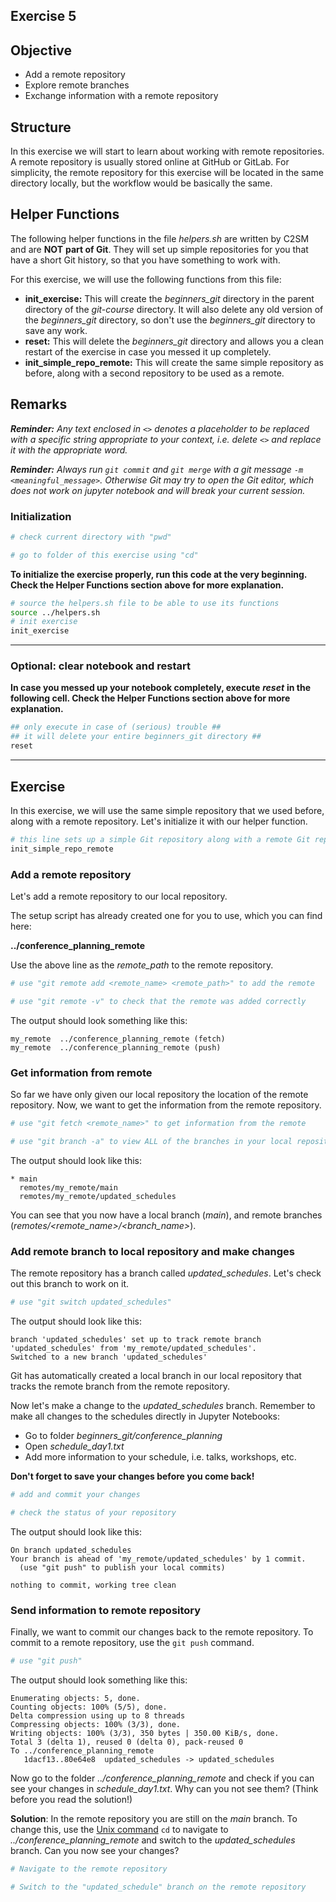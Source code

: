 ## Exercise 5

## Objective
* Add a remote repository
* Explore remote branches
* Exchange information with a remote repository

## Structure
In this exercise we will start to learn about working with remote repositories. A remote repository is usually stored online at GitHub or GitLab. For simplicity, the remote repository for this exercise will be located in the same directory locally, but the workflow would be basically the same.

## Helper Functions
The following helper functions in the file *helpers.sh* are written by C2SM and are **NOT** **part of Git**. They will set up simple repositories for you that have a short Git history, so that you have something to work with.

For this exercise, we will use the following functions from this file:
   * **init_exercise:** This will create the *beginners_git* directory in the parent directory of the *git-course* directory. It will also delete any old version of the *beginners_git* directory, so don't use the *beginners_git* directory to save any work.
   * **reset:** This will delete the *beginners_git* directory and allows you a clean restart of the exercise in case you messed it up completely.
   * **init_simple_repo_remote:** This will create the same simple repository as before, along with a second repository to be used as a remote.

## Remarks
_**Reminder:** Any text enclosed in `<>` denotes a placeholder to be replaced with a specific string appropriate to your context, i.e. delete `<>` and replace it with the appropriate word._

_**Reminder:** Always run `git commit` and `git merge` with a git message `-m <meaningful_message>`. Otherwise Git may try to open the Git editor, which does not work on jupyter notebook and will break your current session._

### Initialization


```bash
# check current directory with "pwd"

# go to folder of this exercise using "cd"

```

**To initialize the exercise properly, run this code at the very beginning. Check the Helper Functions section above for more explanation.**


```bash
# source the helpers.sh file to be able to use its functions
source ../helpers.sh
# init exercise
init_exercise
```

***
### Optional: clear notebook and restart
**In case you messed up your notebook completely, execute** ***reset*** **in the following cell. Check the Helper Functions section above for more explanation.**


```bash
## only execute in case of (serious) trouble ##
## it will delete your entire beginners_git directory ##
reset
```

***
## Exercise

In this exercise, we will use the same simple repository that we used before, along with a remote repository. Let's initialize it with our helper function.


```bash
# this line sets up a simple Git repository along with a remote Git repository
init_simple_repo_remote
```

### Add a remote repository

Let's add a remote repository to our local repository.  

The setup script has already created one for you to use, which you can find here: 

**../conference_planning_remote**

Use the above line as the *remote_path* to the remote repository.


```bash
# use "git remote add <remote_name> <remote_path>" to add the remote 

```


```bash
# use "git remote -v" to check that the remote was added correctly

```

The output should look something like this:
```
my_remote  ../conference_planning_remote (fetch)
my_remote  ../conference_planning_remote (push)
```

### Get information from remote

So far we have only given our local repository the location of the remote repository. Now, we want to get the information from the remote repository.


```bash
# use "git fetch <remote_name>" to get information from the remote

```


```bash
# use "git branch -a" to view ALL of the branches in your local repository

```

The output should look like this:
```
* main
  remotes/my_remote/main
  remotes/my_remote/updated_schedules
```

You can see that you now have a local branch (*main*), and remote branches (*remotes/\<remote_name>/\<branch_name>*).
### Add remote branch to local repository and make changes

The remote repository has a branch called *updated_schedules*.
Let's check out this branch to work on it.  


```bash
# use "git switch updated_schedules"

```

The output should look like this:
```
branch 'updated_schedules' set up to track remote branch 'updated_schedules' from 'my_remote/updated_schedules'.
Switched to a new branch 'updated_schedules'
```

Git has automatically created a local branch in our local repository that tracks the remote branch from the remote repository.

Now let's make a change to the *updated_schedules* branch.
Remember to make all changes to the schedules directly in Jupyter Notebooks:
   * Go to folder *beginners_git/conference_planning*
   * Open *schedule_day1.txt*
   * Add more information to your schedule, i.e. talks, workshops, etc.

**Don't forget to save your changes before you come back!**


```bash
# add and commit your changes


```


```bash
# check the status of your repository

```

The output should look like this:
```
On branch updated_schedules
Your branch is ahead of 'my_remote/updated_schedules' by 1 commit.
  (use "git push" to publish your local commits)

nothing to commit, working tree clean
```

### Send information to remote repository

Finally, we want to commit our changes back to the remote repository. To commit to a remote repository, use the `git push` command.


```bash
# use "git push"  

```

The output should look something like this:
```
Enumerating objects: 5, done.
Counting objects: 100% (5/5), done.
Delta compression using up to 8 threads
Compressing objects: 100% (3/3), done.
Writing objects: 100% (3/3), 350 bytes | 350.00 KiB/s, done.
Total 3 (delta 1), reused 0 (delta 0), pack-reused 0
To ../conference_planning_remote
   1dacf13..80e64e8  updated_schedules -> updated_schedules
```

Now go to the folder *../conference_planning_remote* and check if you can see your changes in *schedule_day1.txt*.
Why can you not see them? (Think before you read the solution!)

**Solution**: In the remote repository you are still on the *main* branch. To change this, use the [Unix command](../Unix_Commands.ipynb) `cd` to navigate to *../conference_planning_remote* and switch to the *updated_schedules* branch. Can you now see your changes?


```bash
# Navigate to the remote repository

```


```bash
# Switch to the "updated_schedule" branch on the remote repository

```
